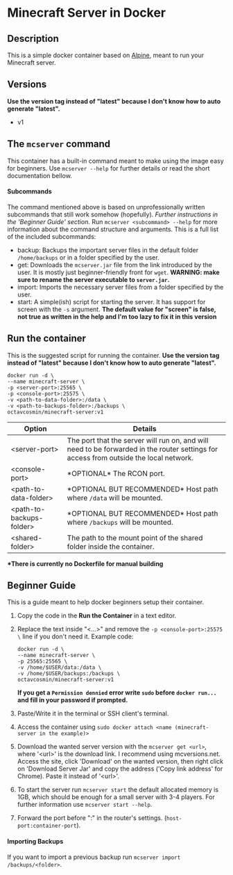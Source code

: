 
# Minecraft Server in Docker
## Description
This is a simple docker container based on [Alpine](https://hub.docker.com/_/alpine), meant to run your Minecraft server. 

## Versions
**Use the version tag instead of "latest" because I don't know how to auto generate "latest".**
 - v1

## The `mcserver` command
This container has a built-in command meant to make using the image easy for beginners.
Use `mcserver --help` for further details or read the short documentation bellow.

#### Subcommands
The command mentioned above is based on unprofessionally written subcommands that still work somehow (hopefully). *Further instructions in the 'Beginner Guide' section.*  Run `mcserver <subcommand> --help` for more information about the command structure and arguments. This is a full list of the included subcommands:

 - backup: Backups the important server files in the default folder `/home/backups` or in a folder specified by the user.
 - get: Downloads the `mcserver.jar` file from the link introduced by the user. It is mostly just beginner-friendly front for `wget`. 
 **WARNING: make sure to rename the server executable to `server.jar`.**
 - import: Imports the necessary server files from a folder specified by the user.
 - start: A simple(ish) script for starting the server. It has support for screen with the `-s` argument. **The default value for "screen" is false, not true as written in the help and I'm too lazy to fix it in this version**
 

## Run the container

 This is the suggested script for running the container. **Use the version tag instead of "latest" because I don't know how to auto generate "latest".**
 

    docker run -d \
	--name minecraft-server \
    -p <server-port>:25565 \
    -p <console-port>:25575 \
	-v <path-to-data-folder>:/data \
	-v <path-to-backups-folder>:/backups \
	octavcosmin/minecraft-server:v1

|Option|Details  |
|--|--|
| \<server-port\> | The port that the server will run on, and will need to be forwarded in the router settings for access from outside the local network. |
| \<console-port\> | \*OPTIONAL\* The RCON port. |
| \<path-to-data-folder\> | \*OPTIONAL BUT RECOMMENDED\* Host path where `/data` will be mounted.|
| \<path-to-backups-folder\> | \*OPTIONAL BUT RECOMMENDED\* Host path where `/backups` will be mounted.|
| \<shared-folder\> | The path to the mount point of the shared folder inside the container.  |

**\*There is currently no Dockerfile for manual building**
## Beginner Guide
This is a guide meant to help docker beginners setup their container.

 1. Copy the code in the **Run the Container** in a text editor.
 2. Replace the text inside "<...>" and remove the `-p <console-port>:25575 \` line if you don't need it.
	 Example code:
	 
        docker run -d \
	    --name minecraft-server \
	    -p 25565:25565 \
		-v /home/$USER/data:/data \
		-v /home/$USER/backups:/backups \
		octavcosmin/minecraft-server:v1
	**If you get a `Permission dennied` error write `sudo` before `docker run...` and fill in your password if prompted.**
 3. Paste/Write it in the terminal or SSH client's terminal.
 4. Access the container using `sudo docker attach <name (minecraft-server in the example)>` 
 5. Download the wanted server version with the `mcserver get <url>`, where '\<url\>' is the download link. I recommend using mcversions.net. Access the site, click 'Download' on the wanted version, then right click on 'Download Server Jar' and copy the address ('Copy link address' for Chrome). Paste it instead of '\<url\>'.
 6. To start the server run `mcserver start` the default allocated memory is 1GB, which should be enough for a small server with 3-4 players. For further information use `mcserver start --help`.
 7. Forward the port before ":" in the router's settings. (`host-port:container-port`).

#### Importing Backups
If you want to import a previous backup run `mcserver import /backups/<folder>`.

